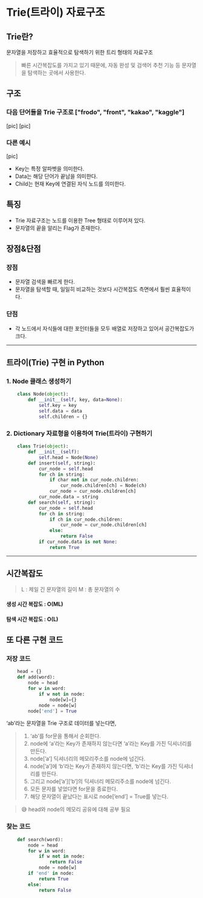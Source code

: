 # Trie(트라이) 자료구조
## Trie란?
문자열을 저장하고 효율적으로 탐색하기 위한 트리 형태의 자료구조

> 빠른 시간복잡도를 가지고 있기 때문에, 자동 완성 및 검색어 추천 기능 등 문자열을 탐색하는 곳에서 사용한다.

## 구조
### 다음 단어들을 Trie 구조로 ["frodo", "front", "kakao", "kaggle"]
[pic]
[pic]
### 다른 예시
[pic]

 - Key는 특정 알파벳을 의미한다.
 - Data는 해당 단어가 끝남을 의미한다.
 - Child는 현재 Key에 연결된 자식 노드를 의미한다.

## 특징

 - Trie 자료구조는 노드를 이용한 Tree 형태로 이루어져 있다.
 - 문자열의 끝을 알리는 Flag가 존재한다.
## 장점&단점
### 장점
 - 문자열 검색을 빠르게 한다.
 - 문자열을 탐색할 때, 일일히 비교하는 것보다 시간복잡도 측면에서 훨씬 효율적이다.
### 단점
 - 각 노드에서 자식들에 대한 포인터들을 모두 배열로 저장하고 있어서 공간복잡도가 크다.
 ---
## 트라이(Trie) 구현 in Python
### 1. Node 클래스 생성하기
```python
    class Node(object): 
	    def __init__(self, key, data=None): 
		    self.key = key 
		    self.data = data 
		    self.children = {}
```
### 2. Dictionary 자료형을 이용하여 Trie(트라이) 구현하기
```python
    class Trie(object): 
	    def __init__(self): 
		    self.head = Node(None) 
		def insert(self, string): 
			cur_node = self.head 
			for ch in string: 
				if char not in cur_node.children: 	
					cur_node.children[ch] = Node(ch) 
				cur_node = cur_node.children[ch] 
			cur_node.data = string 
		def search(self, string): 
			cur_node = self.head 
			for ch in string: 
				if ch in cur_node.children: 
					cur_node = cur_node.children[ch] 
				else: 
					return False 
			if cur_node.data is not None: 
				return True
```
---
## 시간복잡도
> L : 제일 긴 문자열의 길이
> M : 총 문자열의 수
#### 생성 시간 복잡도 : O(ML)
#### 탐색 시간 복잡도 : O(L)

## 또 다른 구현 코드
### 저장 코드
```python
    head = {} 
    def add(word): 
	    node = head 
	    for w in word: 
		    if w not in node: 
			    node[w]={} 
			node = node[w] 
		node['end'] = True
```
‘ab’라는 문자열을 Trie 구조로 데이터를 넣는다면,

> 1.  ‘ab’를 for문을 통해서 순회한다.
> 2.  node에 ‘a’라는 Key가 존재하지 않는다면 ‘a’라는 Key를 가진 딕셔너리를 만든다.
> 3.  node[’a’] 딕셔너리의 메모리주소를 node에 넘긴다.
> 4.  node[’a’]에 ‘b’라는 Key가 존재하지 않는다면, ‘b’라는 Key를 가진 딕셔너리를 만든다.
> 5.  그리고 node[’a’][’b’]의 딕셔너리 메모리주소를 node에 넘긴다.
> 6.  모든 문자를 넣었다면 for문을 종료한다.
> 7.  해당 문자열이 끝났다는 표시로 node[’end’] = True를 넣는다.

> 😅 head와 node의 메모리 공유에 대해 공부 필요

### 찾는 코드
```python
    def search(word): 
	    node = head 
	    for w in word: 
		    if w not in node: 
			    return False 
			node = node[w] 
		if 'end' in node: 
			return True 
		else: 
			return False
```
